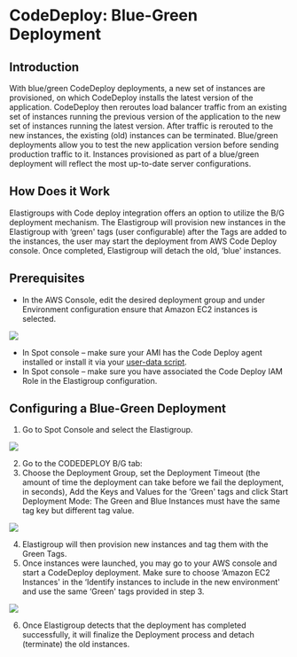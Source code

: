 # CodeDeploy: Blue-Green Deployment

## Introduction

With blue/green CodeDeploy deployments, a new set of instances are provisioned, on which CodeDeploy installs the latest version of the application. CodeDeploy then reroutes load balancer traffic from an existing set of instances running the previous version of the application to the new set of instances running the latest version. After traffic is rerouted to the new instances, the existing (old) instances can be terminated. Blue/green deployments allow you to test the new application version before sending production traffic to it. Instances provisioned as part of a blue/green deployment will reflect the most up-to-date server configurations.

## How Does it Work

Elastigroups with Code deploy integration offers an option to utilize the B/G deployment mechanism. The Elastigroup will provision new instances in the Elastigroup with ‘green' tags (user configurable) after the Tags are added to the instances, the user may start the deployment from AWS Code Deploy console. Once completed, Elastigroup will detach the old, ‘blue' instances.

## Prerequisites

- In the AWS Console, edit the desired deployment group and under Environment configuration ensure that Amazon EC2 instances is selected.

<img src="/elastigroup/_media/blue-green-deployment_1.png" />

- In Spot console – make sure your AMI has the Code Deploy agent installed or install it via your [user-data script](https://docs.aws.amazon.com/codedeploy/latest/userguide/codedeploy-agent-operations-install.html).
- In Spot console – make sure you have associated the Code Deploy IAM Role in the Elastigroup configuration.

## Configuring a Blue-Green Deployment

1. Go to Spot Console and select the Elastigroup.

<img src="/elastigroup/_media/blue-green-deployment_2.png" />

2. Go to the CODEDEPLOY B/G tab:
3. Choose the Deployment Group, set the Deployment Timeout (the amount of time the deployment can take before we fail the deployment, in seconds), Add the Keys and Values for the ‘Green' tags and click Start Deployment Mode:
   The Green and Blue Instances must have the same tag key but different tag value.

<img src="/elastigroup/_media/blue-green-deployment_3.png" />

4. Elastigroup will then provision new instances and tag them with the Green Tags.
5. Once instances were launched, you may go to your AWS console and start a CodeDeploy deployment. Make sure to choose ‘Amazon EC2 Instances' in the ‘Identify instances to include in the new environment' and use the same ‘Green' tags provided in step 3.

<img src="/elastigroup/_media/blue-green-deployment_4.png" />

6. Once Elastigroup detects that the deployment has completed successfully, it will finalize the Deployment process and detach (terminate) the old instances.
